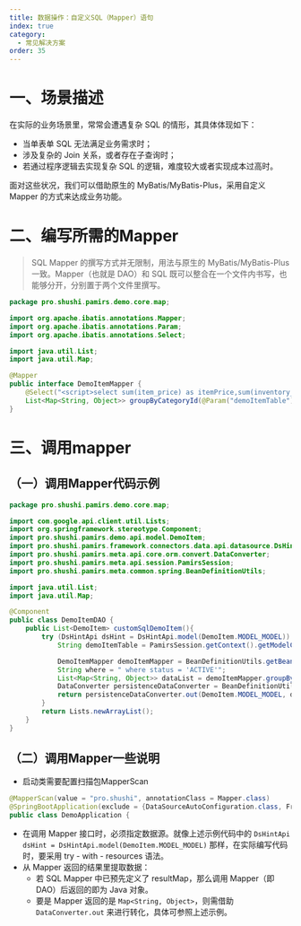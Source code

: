 ```yaml
---
title: 数据操作：自定义SQL（Mapper）语句
index: true
category:
  - 常见解决方案
order: 35
---
```


# 一、场景描述
在实际的业务场景里，常常会遭遇复杂 SQL 的情形，其具体体现如下：

+ 当单表单 SQL 无法满足业务需求时；
+ 涉及复杂的 Join 关系，或者存在子查询时；
+ 若通过程序逻辑去实现复杂 SQL 的逻辑，难度较大或者实现成本过高时。

面对这些状况，我们可以借助原生的 MyBatis/MyBatis-Plus，采用自定义 Mapper 的方式来达成业务功能。

# 二、编写所需的Mapper
> SQL Mapper 的撰写方式并无限制，用法与原生的 MyBatis/MyBatis-Plus 一致。Mapper（也就是 DAO）和 SQL 既可以整合在一个文件内书写，也能够分开，分别置于两个文件里撰写。
>

```java
package pro.shushi.pamirs.demo.core.map;

import org.apache.ibatis.annotations.Mapper;
import org.apache.ibatis.annotations.Param;
import org.apache.ibatis.annotations.Select;

import java.util.List;
import java.util.Map;

@Mapper
public interface DemoItemMapper {
    @Select("<script>select sum(item_price) as itemPrice,sum(inventory_quantity) as inventoryQuantity,categoryId from ${demoItemTable}  as core_demo_item ${where}  group by category_id</script>")
    List<Map<String, Object>> groupByCategoryId(@Param("demoItemTable") String pamirsUserTable, @Param("where") String where);
}

```

# 三、调用mapper
## （一）调用Mapper代码示例
```java
package pro.shushi.pamirs.demo.core.map;

import com.google.api.client.util.Lists;
import org.springframework.stereotype.Component;
import pro.shushi.pamirs.demo.api.model.DemoItem;
import pro.shushi.pamirs.framework.connectors.data.api.datasource.DsHintApi;
import pro.shushi.pamirs.meta.api.core.orm.convert.DataConverter;
import pro.shushi.pamirs.meta.api.session.PamirsSession;
import pro.shushi.pamirs.meta.common.spring.BeanDefinitionUtils;

import java.util.List;
import java.util.Map;

@Component
public class DemoItemDAO {
    public List<DemoItem> customSqlDemoItem(){
        try (DsHintApi dsHint = DsHintApi.model(DemoItem.MODEL_MODEL)) {
            String demoItemTable = PamirsSession.getContext().getModelCache().get(DemoItem.MODEL_MODEL).getTable();

            DemoItemMapper demoItemMapper = BeanDefinitionUtils.getBean(DemoItemMapper.class);
            String where = " where status = 'ACTIVE'";
            List<Map<String, Object>> dataList = demoItemMapper.groupByCategoryId(demoItemTable,where);
            DataConverter persistenceDataConverter = BeanDefinitionUtils.getBean(DataConverter.class);
            return persistenceDataConverter.out(DemoItem.MODEL_MODEL, dataList);
        }
        return Lists.newArrayList();
    }
}
```

## （二）调用Mapper一些说明
+ 启动类需要配置扫描包MapperScan

```java
@MapperScan(value = "pro.shushi", annotationClass = Mapper.class)
@SpringBootApplication(exclude = {DataSourceAutoConfiguration.class, FreeMarkerAutoConfiguration.class})
public class DemoApplication {
```

+ 在调用 Mapper 接口时，必须指定数据源。就像上述示例代码中的 `DsHintApi dsHint = DsHintApi.model(DemoItem.MODEL_MODEL)` 那样，在实际编写代码时，要采用 try - with - resources 语法。
+ 从 Mapper 返回的结果里提取数据：
    - 若 SQL Mapper 中已预先定义了 resultMap，那么调用 Mapper（即 DAO）后返回的即为 Java 对象。
    - 要是 Mapper 返回的是 `Map<String, Object>`，则需借助 `DataConverter.out` 来进行转化，具体可参照上述示例。

